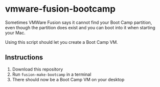 # vmware-fusion-bootcamp

Sometimes VMWare Fusion says it cannot find your Boot Camp partition, even though the partition does exist and you can boot into it when starting your Mac.

Using this script should let you create a Boot Camp VM.

## Instructions

1. Download this repository
2. Run `fusion-make-bootcamp` in a terminal
3. There should now be a Boot Camp VM on your desktop
